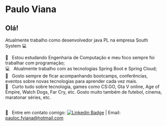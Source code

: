 # Paulo Viana

## Olá!

Atualmente trabalho como desenvolvedor java PL na empresa South System :computer:

:blue_book:  &nbsp; Estou estudando Engenharia de Computação e meu foco sempre foi trabalhar com programação;
<br/> :computer: &nbsp; Atualmente trabalho com as tecnologias Spring Boot e Spring Cloud;
<br/> :rocket: &nbsp; Gosto sempre de ficar acompanhando bootcamps, conferências, eventos sobre novas tecnologias para aprender cada vez mais.
<br/> 💬 &nbsp; Curto tudo sobre tecnologia, games como CS:GO, Gta V online, Age of Empire, Watch Dogs, Far Cry, etc. Gosto muito também de futebol, cinema, maratonar séries, etc.

<br/> :email: &nbsp; Entre em contato comigo: [![Linkedin Badge](https://img.shields.io/badge/-PauloViana-blue?style=flat-square&logo=Linkedin&logoColor=white&linkhttps://www.linkedin.com/in/paulo-viana-0a52a3106)](https://www.linkedin.com/in/paulo-viana-0a52a3106)
| Email: pauloc.fviana@hotmail.com
